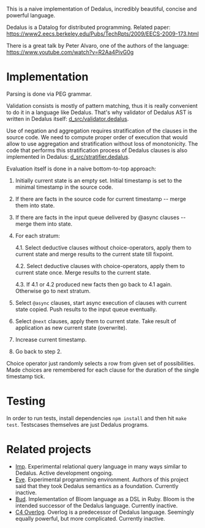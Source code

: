 This is a naive implementation of Dedalus, incredibly beautiful, concise and powerful language.

Dedalus is a Datalog for distributed programming. Related paper: https://www2.eecs.berkeley.edu/Pubs/TechRpts/2009/EECS-2009-173.html

There is a great talk by Peter Alvaro, one of the authors of the language: https://www.youtube.com/watch?v=R2Aa4PivG0g

# Implementation

Parsing is done via PEG grammar.

Validation consists is mostly of pattern matching, thus it is really convenient to do it in a language like Dedalus. That's why validator of Dedalus AST is written in Dedalus itself: [d_src/validator.dedalus](d_src/validator.dedalus).

Use of negation and aggregation requires stratification of the clauses in the source code. We need to compute proper order of execution that would allow to use aggregation and stratification without loss of monotonicity. The code that performs this stratification process of Dedalus clauses is also implemented in Dedalus: [d_src/stratifier.dedalus](d_src/stratifier.dedalus).

Evaluation itself is done in a naive bottom-to-top approach:

 1. Initially current state is an empty set. Initial timestamp is set to the minimal timestamp in the source code.
 2. If there are facts in the source code for current timestamp -- merge them into state. 
 3. If there are facts in the input queue delivered by @async clauses -- merge them into state.
 4. For each stratum:

    4.1. Select deductive clauses without choice-operators, apply them to current state and merge results to the current state till fixpoint.
    
    4.2. Select deductive clauses with choice-operators, apply them to current state once. Merge results to the current state. 
    
    4.3. If 4.1 or 4.2 produced new facts then go back to 4.1 again. Otherwise go to next stratum.
 
 5. Select `@async` clauses, start async execution of clauses with current state copied. Push results to the input queue eventually.
 6. Select `@next` clauses, apply them to current state. Take result of application as new current state (overwrite).
 7. Increase current timestamp.
 8. Go back to step 2.

Choice operator just randomly selects a row from given set of possibilities. Made choices are remembered for each clause for the duration of the single timestamp tick.

# Testing

In order to run tests, install dependencies `npm install` and then hit `make test`. Testscases themselves are just Dedalus programs.

# Related projects

 * [Imp](https://github.com/jamii/imp). Experimental relational query language in many ways similar to Dedalus. Active development ongoing.
 * [Eve](https://github.com/withEve). Experimental programming environment. Authors of this project said that they took Dedalus semantics as a foundation. Currently inactive.
 * [Bud](https://github.com/bloom-lang/bud). Implementation of Bloom language as a DSL in Ruby. Bloom is the intended successor of the Dedalus language. Currently inactive.
 * [C4 Overlog](https://github.com/bloom-lang/c4/). Overlog is a predecessor of Dedalus language. Seemingly equally powerful, but more complicated. Currently inactive.
